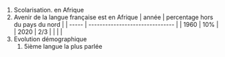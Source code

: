 1. Scolarisation. en Afrique
2. Avenir de la langue française est en Afrique
| année | percentage hors du pays du nord |
| ----- | ------------------------------- |
| 1960  | 10%                             |
| 2020  | 2/3                             |
|       |                                 |
3. Evolution démographique
	1. 5ième langue la plus parlée